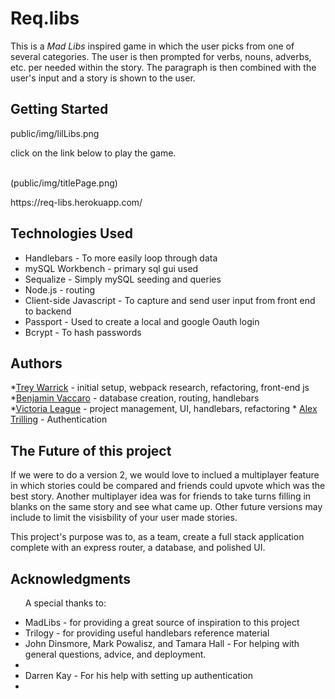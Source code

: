 
<h1>Req.libs</h1>
<p>This is a <em>Mad Libs</em> inspired game in which the user picks from one of several categories. The user
is then prompted for verbs, nouns, adverbs, etc. per needed within the story. The paragraph is then combined with the user's input and a story is shown to the user.</p>

<h2>Getting Started</h2>

public/img/lilLibs.png
<p>click on the link below to play the game.</p> 
<br>
(public/img/titlePage.png)
<p>https://req-libs.herokuapp.com/</p>

<h2>Technologies Used</h2>
<ul>

<li>Handlebars - To more easily loop through data</li>
<li>mySQL Workbench - primary sql gui used</li>
<li>Sequalize - Simply mySQL seeding and queries</li>
<li>Node.js - routing</li>
<li>Client-side Javascript - To capture and send user input from front end to backend</li>
<li>Passport - Used to create a local and google Oauth login</li>
<li>Bcrypt - To hash passwords</li>


</ul>

<h2>Authors</h2>

   *[Trey Warrick](https://github.com/iQuixotic) - initial setup, webpack research, refactoring, front-end js
    *[Benjamin Vaccaro](https://github.com/BenjaminJVaccaro) - database creation, routing, handlebars  
   *[Victoria League](https://github.com/vleague2/) - project management, UI, handlebars, refactoring 
    * [Alex Trilling](https://github.com/Atrill90) - Authentication 



<h2>The Future of this project</h2>
<p> If we were to do a version 2, we would love to inclued a multiplayer feature in which stories could be compared and friends could upvote which was the best story. Another multiplayer idea was for friends to take turns filling in blanks on the same story and see what came up. Other future versions may include to limit the visisbility of your user made stories.</p>
<p>This project's purpose was to, as a team, create a full stack application complete with an express router, 
a database, and polished UI.</p>



<h2>Acknowledgments</h2>
<ul>
    <p>A special thanks to:</p>
    <li>MadLibs - for providing a great source of inspiration to this project</li>
    <li>Trilogy -  for providing useful handlebars reference material </li>
    <li>John Dinsmore, Mark Powalisz, and Tamara Hall - For helping with general questions, advice, and deployment.<li> 
    <li>Darren Kay - For his help with setting up authentication <li> 


</ul>

